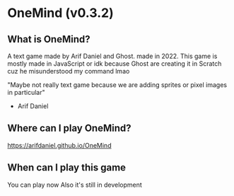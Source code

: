 # OneMind (v0.3.2)

## What is OneMind?
  A text game made by Arif Daniel and Ghost. made in 2022. This game is mostly made in JavaScript or idk because Ghost are creating it in Scratch cuz he misunderstood my command lmao

"Maybe not really text game because we are adding sprites or pixel images in particular"
  - Arif Daniel
  
## Where can I play OneMind?
  https://arifdaniel.github.io/OneMind

## When can I play this game 
  You can play now
  Also it's still in development
